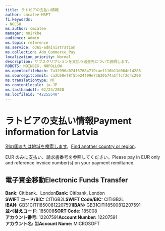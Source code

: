 ```yaml
---
title: ラトビアの支払い情報
author: cmcatee-MSFT
f1.keywords:
- NOCSH
ms.author: cmcatee
manager: mnirkhe
audience: Admin
ms.topic: reference
ms.service: o365-administration
ms.collection: Adm_Commerce_Pay
localization_priority: Normal
description: サブスクリプションを支払う送金先について説明します。
ROBOTS: NOINDEX, NOFOLLOW
ms.openlocfilehash: 7a32996a074f57684719caef116b11d064e14286
ms.sourcegitcommit: ca2b58ef8f5be24f09e73620b74a1ffcf2d4c290
ms.translationtype: MT
ms.contentlocale: ja-JP
ms.lasthandoff: 02/24/2020
ms.locfileid: "42255540"
---
```

# <a name="payment-information-for-latvia"></a><span data-ttu-id="b4eb0-103">ラトビアの支払い情報</span><span class="sxs-lookup"><span data-stu-id="b4eb0-103">Payment information for Latvia</span></span>

<span data-ttu-id="b4eb0-104">[別の国または地域を検索します](../billing-and-payments/pay-for-your-subscription.md)。</span><span class="sxs-lookup"><span data-stu-id="b4eb0-104">[Find another country or region](../billing-and-payments/pay-for-your-subscription.md).</span></span>

<span data-ttu-id="b4eb0-105">EUR のみに支払い、請求書番号を参照してください。</span><span class="sxs-lookup"><span data-stu-id="b4eb0-105">Please pay in EUR only and reference invoice number(s) on your payment remittance.</span></span>

## <a name="electronic-funds-transfer"></a><span data-ttu-id="b4eb0-106">電子資金移動</span><span class="sxs-lookup"><span data-stu-id="b4eb0-106">Electronic Funds Transfer</span></span>

<span data-ttu-id="b4eb0-107">**Bank:** Citibank、London</span><span class="sxs-lookup"><span data-stu-id="b4eb0-107">**Bank:** Citibank, London</span></span>  
<span data-ttu-id="b4eb0-108">**SWIFT コード/BIC:** CITIGB2L</span><span class="sxs-lookup"><span data-stu-id="b4eb0-108">**SWIFT Code/BIC:** CITIGB2L</span></span>  
<span data-ttu-id="b4eb0-109">**IBAN:** GB31CITI18500812207591</span><span class="sxs-lookup"><span data-stu-id="b4eb0-109">**IBAN:** GB31CITI18500812207591</span></span>  
<span data-ttu-id="b4eb0-110">**並べ替えコード:** 185008</span><span class="sxs-lookup"><span data-stu-id="b4eb0-110">**SORT Code:** 185008</span></span>  
<span data-ttu-id="b4eb0-111">**アカウント番号:** 12207591</span><span class="sxs-lookup"><span data-stu-id="b4eb0-111">**Account Number:** 12207591</span></span>  
<span data-ttu-id="b4eb0-112">**アカウント名:** 製</span><span class="sxs-lookup"><span data-stu-id="b4eb0-112">**Account Name:** MICROSOFT</span></span>
